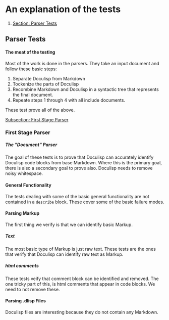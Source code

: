 <!-- Generated Document do not edit! -->

# An explanation of the tests #

1. [Section: Parser Tests](#parser-tests)

## Parser Tests ##

#### The meat of the testing ####

Most of the work is done in the parsers. They take an input document and follow these basic steps:

1. Separate Doculisp from Markdown
2. Tockenize the parts of Doculisp
3. Recombine Markdown and Doculisp in a syntactic tree that represents the final document.
4. Repeate steps 1 through 4 with all include documents.

These test prove all of the above.

[Subsection: First Stage Parser](#first-stage-parser)

### First Stage Parser ###

##### The "Document" Parser #####

The goal of these tests is to prove that Doculisp can accurately identify Doculisp code blocks from base Markdown. Where this is the primary goal, there is also a secondary goal to prove also. Doculisp needs to remove noisy whitespace. 

#### General Functionality ####

The tests dealing with some of the basic general functionality are not contained in a `describe` block. These cover some of the basic failure modes.

#### Parsing Markup ####

The first thing we verify is that we can identify basic Markup.

##### Text #####

The most basic type of Markup is just raw text. These tests are the ones that verify that Doculisp can identify raw text as Markup.

##### html comments #####

These tests veify that comment block can be identified and removed. The one tricky part of this, is html comments that appear in code blocks. We need to not remove these.

#### Parsing .dlisp Files ####

Doculisp files are interesting because they do not contain any Markdown.

<!-- Generated Document do not edit! -->
